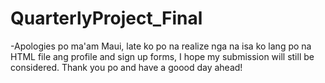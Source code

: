 # QuarterlyProject_Final
-Apologies po ma'am Maui, late ko po na realize nga na isa ko lang po na HTML file ang profile and sign up forms, I hope my submission will still be considered. Thank you po and have a goood day ahead!
